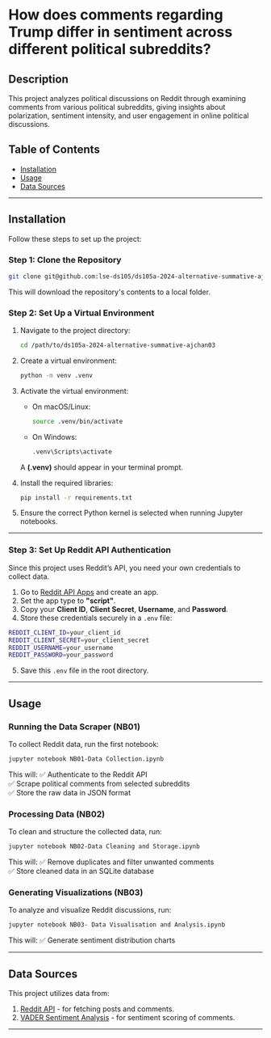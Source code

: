 # How does comments regarding Trump differ in sentiment across different political subreddits?

## Description
This project analyzes political discussions on Reddit through examining comments from various political subreddits, giving insights about polarization, sentiment intensity, and user engagement in online political discussions.

## Table of Contents
- [Installation](#installation)
- [Usage](#usage)
- [Data Sources](#data-sources)


---

## Installation

Follow these steps to set up the project:

### Step 1: Clone the Repository
```bash
git clone git@github.com:lse-ds105/ds105a-2024-alternative-summative-ajchan03.git
```
This will download the repository's contents to a local folder.

### Step 2: Set Up a Virtual Environment
1. Navigate to the project directory:
   ```bash
   cd /path/to/ds105a-2024-alternative-summative-ajchan03
   ```

2. Create a virtual environment:
   ```bash
   python -m venv .venv
   ```

3. Activate the virtual environment:
   - On macOS/Linux:
     ```bash
     source .venv/bin/activate
     ```
   - On Windows:
     ```bash
     .venv\Scripts\activate
     ```
   A **(.venv)** should appear in your terminal prompt.

4. Install the required libraries:
   ```bash
   pip install -r requirements.txt
   ```

5. Ensure the correct Python kernel is selected when running Jupyter notebooks.

---

### Step 3: Set Up Reddit API Authentication
Since this project uses Reddit’s API, you need your own credentials to collect data.

1. Go to [Reddit API Apps](https://www.reddit.com/prefs/apps) and create an app.
2. Set the app type to **"script"**.
3. Copy your **Client ID**, **Client Secret**, **Username**, and **Password**.
4. Store these credentials securely in a `.env` file:

```bash
REDDIT_CLIENT_ID=your_client_id
REDDIT_CLIENT_SECRET=your_client_secret
REDDIT_USERNAME=your_username
REDDIT_PASSWORD=your_password
```

5. Save this `.env` file in the root directory.

---

## Usage

### Running the Data Scraper (NB01)
To collect Reddit data, run the first notebook:

```bash
jupyter notebook NB01-Data Collection.ipynb
```

This will:
✅ Authenticate to the Reddit API  
✅ Scrape political comments from selected subreddits  
✅ Store the raw data in JSON format  

### Processing Data (NB02)
To clean and structure the collected data, run:

```bash
jupyter notebook NB02-Data Cleaning and Storage.ipynb
```

This will:
✅ Remove duplicates and filter unwanted comments  
✅ Store cleaned data in an SQLite database  

### Generating Visualizations (NB03)
To analyze and visualize Reddit discussions, run:

```bash
jupyter notebook NB03- Data Visualisation and Analysis.ipynb
```

This will:
✅ Generate sentiment distribution charts  


---

## Data Sources

This project utilizes data from:
1. [Reddit API](https://www.reddit.com/dev/api/) - for fetching posts and comments.  
2. [VADER Sentiment Analysis](https://github.com/cjhutto/vaderSentiment) - for sentiment scoring of comments.  

---
